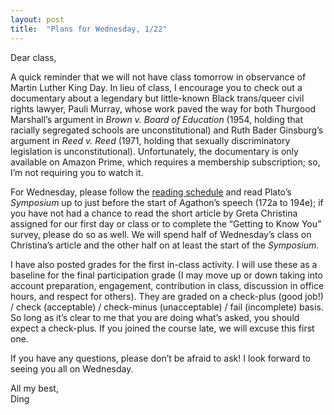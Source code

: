 ```yaml
---
layout: post
title:  "Plans for Wednesday, 1/22"
---
```


Dear class,

A quick reminder that we will not have class tomorrow in observance of Martin Luther King Day. In lieu of class, I encourage you to check out a documentary about a legendary but little-known Black trans/queer civil rights lawyer, Pauli Murray, whose work paved the way for both Thurgood Marshall’s argument in *Brown v. Board of Education* (1954, holding that racially segregated schools are unconstitutional) and Ruth Bader Ginsburg’s argument in *Reed v. Reed* (1971, holding that sexually discriminatory legislation is unconstitutional). Unfortunately, the documentary is only available on Amazon Prime, which requires a membership subscription; so, I’m not requiring you to watch it.

For Wednesday, please follow the [reading schedule](https://130.dingthemself.com/schedule.html) and read Plato’s *Symposium* up to just before the start of Agathon’s speech (172a to 194e); if you have not had a chance to read the short article by Greta Christina assigned for our first day or class or to complete the “Getting to Know You” survey, please do so as well. We will spend half of Wednesday’s class on Christina’s article and the other half on at least the start of the *Symposium*.

I have also posted grades for the first in-class activity. I will use these as a baseline for the final participation grade (I may move up or down taking into account preparation, engagement, contribution in class, discussion in office hours, and respect for others). They are graded on a check-plus (good job!) / check (acceptable) / check-minus (unacceptable) / fail (incomplete) basis. So long as it’s clear to me that you are doing what’s asked, you should expect a check-plus. If you joined the course late, we will excuse this first one.

If you have any questions, please don’t be afraid to ask! I look forward to seeing you all on Wednesday.

All my best,\
Ding

